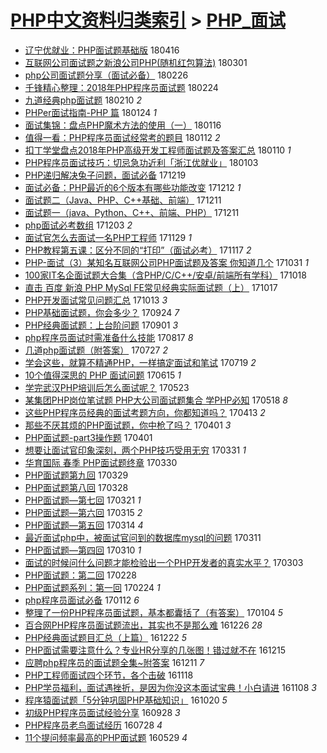 [PHP中文资料归类索引](../README.md) > [PHP_面试](PHP_面试.md)
====
- [辽宁优就业：PHP面试题基础版](http://jkwz.applinzi.com/ittc/7092598239578817542.html#%E8%BE%BD%E5%AE%81%E4%BC%98%E5%B0%B1%E4%B8%9A%EF%BC%9APHP%E9%9D%A2%E8%AF%95%E9%A2%98%E5%9F%BA%E7%A1%80%E7%89%88) 180416  
- [互联网公司面试题之新浪公司PHP(随机红包算法)](http://jkwz.applinzi.com/ittc/7075511534518535185.html#%E4%BA%92%E8%81%94%E7%BD%91%E5%85%AC%E5%8F%B8%E9%9D%A2%E8%AF%95%E9%A2%98%E4%B9%8B%E6%96%B0%E6%B5%AA%E5%85%AC%E5%8F%B8PHP%28%E9%9A%8F%E6%9C%BA%E7%BA%A2%E5%8C%85%E7%AE%97%E6%B3%95%29) 180301  
- [php公司面试题分享（面试必备）](http://jkwz.applinzi.com/ittc/7074307294311744523.html#php%E5%85%AC%E5%8F%B8%E9%9D%A2%E8%AF%95%E9%A2%98%E5%88%86%E4%BA%AB%EF%BC%88%E9%9D%A2%E8%AF%95%E5%BF%85%E5%A4%87%EF%BC%89) 180226  
- [千锋精心整理：2018年PHP程序员面试题](http://jkwz.applinzi.com/ittc/7073647289371722762.html#%E5%8D%83%E9%94%8B%E7%B2%BE%E5%BF%83%E6%95%B4%E7%90%86%EF%BC%9A2018%E5%B9%B4PHP%E7%A8%8B%E5%BA%8F%E5%91%98%E9%9D%A2%E8%AF%95%E9%A2%98) 180224  
- [九道经典php面试题](http://jkwz.applinzi.com/ittc/7068442471304791050.html#%E4%B9%9D%E9%81%93%E7%BB%8F%E5%85%B8php%E9%9D%A2%E8%AF%95%E9%A2%98) 180210 *2* 
- [PHPer面试指南-PHP 篇](http://jkwz.applinzi.com/ittc/7062207168437027856.html#PHPer%E9%9D%A2%E8%AF%95%E6%8C%87%E5%8D%97-PHP+%E7%AF%87) 180124 *1* 
- [面试集锦：盘点PHP魔术方法的使用（一）](http://jkwz.applinzi.com/ittc/7059140285945086982.html#%E9%9D%A2%E8%AF%95%E9%9B%86%E9%94%A6%EF%BC%9A%E7%9B%98%E7%82%B9PHP%E9%AD%94%E6%9C%AF%E6%96%B9%E6%B3%95%E7%9A%84%E4%BD%BF%E7%94%A8%EF%BC%88%E4%B8%80%EF%BC%89) 180116  
- [值得一看：PHP程序员面试经常考的题目](http://jkwz.applinzi.com/ittc/7055877647219819527.html#%E5%80%BC%E5%BE%97%E4%B8%80%E7%9C%8B%EF%BC%9APHP%E7%A8%8B%E5%BA%8F%E5%91%98%E9%9D%A2%E8%AF%95%E7%BB%8F%E5%B8%B8%E8%80%83%E7%9A%84%E9%A2%98%E7%9B%AE) 180112 *2* 
- [扣丁学堂盘点2018年PHP高级开发工程师面试题及答案汇总](http://jkwz.applinzi.com/ittc/7056896913863869446.html#%E6%89%A3%E4%B8%81%E5%AD%A6%E5%A0%82%E7%9B%98%E7%82%B92018%E5%B9%B4PHP%E9%AB%98%E7%BA%A7%E5%BC%80%E5%8F%91%E5%B7%A5%E7%A8%8B%E5%B8%88%E9%9D%A2%E8%AF%95%E9%A2%98%E5%8F%8A%E7%AD%94%E6%A1%88%E6%B1%87%E6%80%BB) 180110 *1* 
- [PHP程序员面试技巧：切忌急功近利「浙江优就业」](http://jkwz.applinzi.com/ittc/7054362216197784587.html#PHP%E7%A8%8B%E5%BA%8F%E5%91%98%E9%9D%A2%E8%AF%95%E6%8A%80%E5%B7%A7%EF%BC%9A%E5%88%87%E5%BF%8C%E6%80%A5%E5%8A%9F%E8%BF%91%E5%88%A9%E3%80%8C%E6%B5%99%E6%B1%9F%E4%BC%98%E5%B0%B1%E4%B8%9A%E3%80%8D) 180103  
- [PHP递归解决兔子问题，面试必备](http://jkwz.applinzi.com/ittc/7048790424309728273.html#PHP%E9%80%92%E5%BD%92%E8%A7%A3%E5%86%B3%E5%85%94%E5%AD%90%E9%97%AE%E9%A2%98%EF%BC%8C%E9%9D%A2%E8%AF%95%E5%BF%85%E5%A4%87) 171219  
- [面试必备：PHP最近的6个版本有哪些功能改变](http://jkwz.applinzi.com/ittc/7046119447356507152.html#%E9%9D%A2%E8%AF%95%E5%BF%85%E5%A4%87%EF%BC%9APHP%E6%9C%80%E8%BF%91%E7%9A%846%E4%B8%AA%E7%89%88%E6%9C%AC%E6%9C%89%E5%93%AA%E4%BA%9B%E5%8A%9F%E8%83%BD%E6%94%B9%E5%8F%98) 171212 *1* 
- [面试题二（Java、PHP、C++基础、前端）](http://jkwz.applinzi.com/ittc/7045783637625144336.html#%E9%9D%A2%E8%AF%95%E9%A2%98%E4%BA%8C%EF%BC%88Java%E3%80%81PHP%E3%80%81C%2B%2B%E5%9F%BA%E7%A1%80%E3%80%81%E5%89%8D%E7%AB%AF%EF%BC%89) 171211  
- [面试题一（java、Python、C++、前端、PHP）](http://jkwz.applinzi.com/ittc/7045776125047866385.html#%E9%9D%A2%E8%AF%95%E9%A2%98%E4%B8%80%EF%BC%88java%E3%80%81Python%E3%80%81C%2B%2B%E3%80%81%E5%89%8D%E7%AB%AF%E3%80%81PHP%EF%BC%89) 171211  
- [php面试必考数组](http://jkwz.applinzi.com/ittc/7042810351719023633.html#php%E9%9D%A2%E8%AF%95%E5%BF%85%E8%80%83%E6%95%B0%E7%BB%84) 171203 *2* 
- [面试官怎么去面试一名PHP工程师](http://jkwz.applinzi.com/ittc/7041341614142784528.html#%E9%9D%A2%E8%AF%95%E5%AE%98%E6%80%8E%E4%B9%88%E5%8E%BB%E9%9D%A2%E8%AF%95%E4%B8%80%E5%90%8DPHP%E5%B7%A5%E7%A8%8B%E5%B8%88) 171129 *1* 
- [PHP教程第五课：区分不同的“打印”（面试必考）](http://jkwz.applinzi.com/ittc/7036310193846109201.html#PHP%E6%95%99%E7%A8%8B%E7%AC%AC%E4%BA%94%E8%AF%BE%EF%BC%9A%E5%8C%BA%E5%88%86%E4%B8%8D%E5%90%8C%E7%9A%84%E2%80%9C%E6%89%93%E5%8D%B0%E2%80%9D%EF%BC%88%E9%9D%A2%E8%AF%95%E5%BF%85%E8%80%83%EF%BC%89) 171117 *2* 
- [PHP-面试（3）某知名互联网公司PHP面试题及答案 你知道几个](http://jkwz.applinzi.com/ittc/7030592624833070096.html#PHP-%E9%9D%A2%E8%AF%95%EF%BC%883%EF%BC%89%E6%9F%90%E7%9F%A5%E5%90%8D%E4%BA%92%E8%81%94%E7%BD%91%E5%85%AC%E5%8F%B8PHP%E9%9D%A2%E8%AF%95%E9%A2%98%E5%8F%8A%E7%AD%94%E6%A1%88+%E4%BD%A0%E7%9F%A5%E9%81%93%E5%87%A0%E4%B8%AA) 171031 *1* 
- [100家IT名企面试题大合集（含PHP/C/C++/安卓/前端所有学科）](http://jkwz.applinzi.com/ittc/7025733024195544081.html#100%E5%AE%B6IT%E5%90%8D%E4%BC%81%E9%9D%A2%E8%AF%95%E9%A2%98%E5%A4%A7%E5%90%88%E9%9B%86%EF%BC%88%E5%90%ABPHP%2FC%2FC%2B%2B%2F%E5%AE%89%E5%8D%93%2F%E5%89%8D%E7%AB%AF%E6%89%80%E6%9C%89%E5%AD%A6%E7%A7%91%EF%BC%89) 171018  
- [直击 百度 新浪 PHP MySql FE常见经典实际面试题（上）](http://jkwz.applinzi.com/ittc/7025121256968553488.html#%E7%9B%B4%E5%87%BB+%E7%99%BE%E5%BA%A6+%E6%96%B0%E6%B5%AA+PHP+MySql+FE%E5%B8%B8%E8%A7%81%E7%BB%8F%E5%85%B8%E5%AE%9E%E9%99%85%E9%9D%A2%E8%AF%95%E9%A2%98%EF%BC%88%E4%B8%8A%EF%BC%89) 171017  
- [PHP开发面试常见问题汇总](http://jkwz.applinzi.com/ittc/7023886916959863825.html#PHP%E5%BC%80%E5%8F%91%E9%9D%A2%E8%AF%95%E5%B8%B8%E8%A7%81%E9%97%AE%E9%A2%98%E6%B1%87%E6%80%BB) 171013 *3* 
- [PHP基础面试题，你会多少？](http://jkwz.applinzi.com/ittc/7016930757266899984.html#PHP%E5%9F%BA%E7%A1%80%E9%9D%A2%E8%AF%95%E9%A2%98%EF%BC%8C%E4%BD%A0%E4%BC%9A%E5%A4%9A%E5%B0%91%EF%BC%9F) 170924 *7* 
- [PHP经典面试题：上台阶问题](http://jkwz.applinzi.com/ittc/7008341844621263889.html#PHP%E7%BB%8F%E5%85%B8%E9%9D%A2%E8%AF%95%E9%A2%98%EF%BC%9A%E4%B8%8A%E5%8F%B0%E9%98%B6%E9%97%AE%E9%A2%98) 170901 *3* 
- [php程序员面试时需准备什么技能](http://jkwz.applinzi.com/ittc/7002897166711129104.html#php%E7%A8%8B%E5%BA%8F%E5%91%98%E9%9D%A2%E8%AF%95%E6%97%B6%E9%9C%80%E5%87%86%E5%A4%87%E4%BB%80%E4%B9%88%E6%8A%80%E8%83%BD) 170817 *8* 
- [几道php面试题（附答案）](http://jkwz.applinzi.com/ittc/6994912250237027345.html#%E5%87%A0%E9%81%93php%E9%9D%A2%E8%AF%95%E9%A2%98%EF%BC%88%E9%99%84%E7%AD%94%E6%A1%88%EF%BC%89) 170727 *2* 
- [学会这些，就算不精通PHP，一样搞定面试和笔试](http://jkwz.applinzi.com/ittc/6992055991175480336.html#%E5%AD%A6%E4%BC%9A%E8%BF%99%E4%BA%9B%EF%BC%8C%E5%B0%B1%E7%AE%97%E4%B8%8D%E7%B2%BE%E9%80%9APHP%EF%BC%8C%E4%B8%80%E6%A0%B7%E6%90%9E%E5%AE%9A%E9%9D%A2%E8%AF%95%E5%92%8C%E7%AC%94%E8%AF%95) 170719 *2* 
- [10个值得深思的 PHP 面试问题](http://jkwz.applinzi.com/ittc/6979470519475635204.html#10%E4%B8%AA%E5%80%BC%E5%BE%97%E6%B7%B1%E6%80%9D%E7%9A%84+PHP+%E9%9D%A2%E8%AF%95%E9%97%AE%E9%A2%98) 170615 *1* 
- [学完武汉PHP培训后怎么面试呢？](http://jkwz.applinzi.com/ittc/6970912603428619268.html#%E5%AD%A6%E5%AE%8C%E6%AD%A6%E6%B1%89PHP%E5%9F%B9%E8%AE%AD%E5%90%8E%E6%80%8E%E4%B9%88%E9%9D%A2%E8%AF%95%E5%91%A2%EF%BC%9F) 170523  
- [某集团PHP岗位笔试题 PHP大公司面试题集合 学PHP必知](http://jkwz.applinzi.com/ittc/6969074990606451716.html#%E6%9F%90%E9%9B%86%E5%9B%A2PHP%E5%B2%97%E4%BD%8D%E7%AC%94%E8%AF%95%E9%A2%98+PHP%E5%A4%A7%E5%85%AC%E5%8F%B8%E9%9D%A2%E8%AF%95%E9%A2%98%E9%9B%86%E5%90%88+%E5%AD%A6PHP%E5%BF%85%E7%9F%A5) 170518 *8* 
- [这些PHP程序员经典的面试考题方向，你都知道吗？](http://jkwz.applinzi.com/ittc/6956014903302292484.html#%E8%BF%99%E4%BA%9BPHP%E7%A8%8B%E5%BA%8F%E5%91%98%E7%BB%8F%E5%85%B8%E7%9A%84%E9%9D%A2%E8%AF%95%E8%80%83%E9%A2%98%E6%96%B9%E5%90%91%EF%BC%8C%E4%BD%A0%E9%83%BD%E7%9F%A5%E9%81%93%E5%90%97%EF%BC%9F) 170413 *2* 
- [那些不厌其烦的PHP面试题，你中枪了吗？](http://jkwz.applinzi.com/ittc/6951518163027100677.html#%E9%82%A3%E4%BA%9B%E4%B8%8D%E5%8E%8C%E5%85%B6%E7%83%A6%E7%9A%84PHP%E9%9D%A2%E8%AF%95%E9%A2%98%EF%BC%8C%E4%BD%A0%E4%B8%AD%E6%9E%AA%E4%BA%86%E5%90%97%EF%BC%9F) 170401 *3* 
- [PHP面试题-part3操作题](http://jkwz.applinzi.com/ittc/6951504500299924485.html#PHP%E9%9D%A2%E8%AF%95%E9%A2%98-part3%E6%93%8D%E4%BD%9C%E9%A2%98) 170401  
- [想要让面试官印象深刻，两个PHP技巧受用无穷](http://jkwz.applinzi.com/ittc/6951314482797216773.html#%E6%83%B3%E8%A6%81%E8%AE%A9%E9%9D%A2%E8%AF%95%E5%AE%98%E5%8D%B0%E8%B1%A1%E6%B7%B1%E5%88%BB%EF%BC%8C%E4%B8%A4%E4%B8%AAPHP%E6%8A%80%E5%B7%A7%E5%8F%97%E7%94%A8%E6%97%A0%E7%A9%B7) 170331 *1* 
- [华育国际 春季 PHP面试题终章](http://jkwz.applinzi.com/ittc/6950847037963764741.html#%E5%8D%8E%E8%82%B2%E5%9B%BD%E9%99%85+%E6%98%A5%E5%AD%A3+PHP%E9%9D%A2%E8%AF%95%E9%A2%98%E7%BB%88%E7%AB%A0) 170330  
- [PHP面试题第九回](http://jkwz.applinzi.com/ittc/6950463956090094597.html#PHP%E9%9D%A2%E8%AF%95%E9%A2%98%E7%AC%AC%E4%B9%9D%E5%9B%9E) 170329  
- [PHP面试题第八回](http://jkwz.applinzi.com/ittc/6950071130231669765.html#PHP%E9%9D%A2%E8%AF%95%E9%A2%98%E7%AC%AC%E5%85%AB%E5%9B%9E) 170328  
- [PHP面试题—第七回](http://jkwz.applinzi.com/ittc/6947474907230372868.html#PHP%E9%9D%A2%E8%AF%95%E9%A2%98%E2%80%94%E7%AC%AC%E4%B8%83%E5%9B%9E) 170321 *1* 
- [PHP面试题—第六回](http://jkwz.applinzi.com/ittc/6945266600264598532.html#PHP%E9%9D%A2%E8%AF%95%E9%A2%98%E2%80%94%E7%AC%AC%E5%85%AD%E5%9B%9E) 170315 *2* 
- [PHP面试题—第五回](http://jkwz.applinzi.com/ittc/6944897769717367812.html#PHP%E9%9D%A2%E8%AF%95%E9%A2%98%E2%80%94%E7%AC%AC%E4%BA%94%E5%9B%9E) 170314 *4* 
- [最近面试php中，被面试官问到的数据库mysql的问题](http://jkwz.applinzi.com/ittc/6943915424763872261.html#%E6%9C%80%E8%BF%91%E9%9D%A2%E8%AF%95php%E4%B8%AD%EF%BC%8C%E8%A2%AB%E9%9D%A2%E8%AF%95%E5%AE%98%E9%97%AE%E5%88%B0%E7%9A%84%E6%95%B0%E6%8D%AE%E5%BA%93mysql%E7%9A%84%E9%97%AE%E9%A2%98) 170311  
- [PHP面试题—第四回](http://jkwz.applinzi.com/ittc/6943395121369449477.html#PHP%E9%9D%A2%E8%AF%95%E9%A2%98%E2%80%94%E7%AC%AC%E5%9B%9B%E5%9B%9E) 170310 *1* 
- [面试的时候问什么问题才能检验出一个PHP开发者的真实水平？](http://jkwz.applinzi.com/ittc/6940901101724500997.html#%E9%9D%A2%E8%AF%95%E7%9A%84%E6%97%B6%E5%80%99%E9%97%AE%E4%BB%80%E4%B9%88%E9%97%AE%E9%A2%98%E6%89%8D%E8%83%BD%E6%A3%80%E9%AA%8C%E5%87%BA%E4%B8%80%E4%B8%AAPHP%E5%BC%80%E5%8F%91%E8%80%85%E7%9A%84%E7%9C%9F%E5%AE%9E%E6%B0%B4%E5%B9%B3%EF%BC%9F) 170303  
- [PHP面试题：第二回](http://jkwz.applinzi.com/ittc/6939740990947722244.html#PHP%E9%9D%A2%E8%AF%95%E9%A2%98%EF%BC%9A%E7%AC%AC%E4%BA%8C%E5%9B%9E) 170228  
- [PHP面试题系列：第一回](http://jkwz.applinzi.com/ittc/6938249363922093060.html#PHP%E9%9D%A2%E8%AF%95%E9%A2%98%E7%B3%BB%E5%88%97%EF%BC%9A%E7%AC%AC%E4%B8%80%E5%9B%9E) 170224 *1* 
- [php程序员面试必备](http://jkwz.applinzi.com/ittc/6922377355732714500.html#php%E7%A8%8B%E5%BA%8F%E5%91%98%E9%9D%A2%E8%AF%95%E5%BF%85%E5%A4%87) 170112 *6* 
- [整理了一份PHP程序员面试题，基本都囊括了（有答案）](http://jkwz.applinzi.com/ittc/6919397090924168196.html#%E6%95%B4%E7%90%86%E4%BA%86%E4%B8%80%E4%BB%BDPHP%E7%A8%8B%E5%BA%8F%E5%91%98%E9%9D%A2%E8%AF%95%E9%A2%98%EF%BC%8C%E5%9F%BA%E6%9C%AC%E9%83%BD%E5%9B%8A%E6%8B%AC%E4%BA%86%EF%BC%88%E6%9C%89%E7%AD%94%E6%A1%88%EF%BC%89) 170104 *5* 
- [百合网PHP程序员面试题流出，其实也不是那么难](http://jkwz.applinzi.com/ittc/6915627537513579525.html#%E7%99%BE%E5%90%88%E7%BD%91PHP%E7%A8%8B%E5%BA%8F%E5%91%98%E9%9D%A2%E8%AF%95%E9%A2%98%E6%B5%81%E5%87%BA%EF%BC%8C%E5%85%B6%E5%AE%9E%E4%B9%9F%E4%B8%8D%E6%98%AF%E9%82%A3%E4%B9%88%E9%9A%BE) 161226 *28* 
- [PHP经典面试题目汇总（上篇）](http://jkwz.applinzi.com/ittc/6914581547692065796.html#PHP%E7%BB%8F%E5%85%B8%E9%9D%A2%E8%AF%95%E9%A2%98%E7%9B%AE%E6%B1%87%E6%80%BB%EF%BC%88%E4%B8%8A%E7%AF%87%EF%BC%89) 161222 *5* 
- [PHP面试需要注意什么？专业HR分享的几张图！错过就不在](http://jkwz.applinzi.com/ittc/6911807776480560133.html#PHP%E9%9D%A2%E8%AF%95%E9%9C%80%E8%A6%81%E6%B3%A8%E6%84%8F%E4%BB%80%E4%B9%88%EF%BC%9F%E4%B8%93%E4%B8%9AHR%E5%88%86%E4%BA%AB%E7%9A%84%E5%87%A0%E5%BC%A0%E5%9B%BE%EF%BC%81%E9%94%99%E8%BF%87%E5%B0%B1%E4%B8%8D%E5%9C%A8) 161215  
- [应聘php程序员的面试题全集~附答案](http://jkwz.applinzi.com/ittc/6910390237653369860.html#%E5%BA%94%E8%81%98php%E7%A8%8B%E5%BA%8F%E5%91%98%E7%9A%84%E9%9D%A2%E8%AF%95%E9%A2%98%E5%85%A8%E9%9B%86%7E%E9%99%84%E7%AD%94%E6%A1%88) 161211 *7* 
- [PHP工程师面试四个环节，各个击破](http://jkwz.applinzi.com/ittc/6901779287551525892.html#PHP%E5%B7%A5%E7%A8%8B%E5%B8%88%E9%9D%A2%E8%AF%95%E5%9B%9B%E4%B8%AA%E7%8E%AF%E8%8A%82%EF%BC%8C%E5%90%84%E4%B8%AA%E5%87%BB%E7%A0%B4) 161118  
- [PHP学员福利，面试遇挫折，是因为你没这本面试宝典！小白请进](http://jkwz.applinzi.com/ittc/6898076264924972037.html#PHP%E5%AD%A6%E5%91%98%E7%A6%8F%E5%88%A9%EF%BC%8C%E9%9D%A2%E8%AF%95%E9%81%87%E6%8C%AB%E6%8A%98%EF%BC%8C%E6%98%AF%E5%9B%A0%E4%B8%BA%E4%BD%A0%E6%B2%A1%E8%BF%99%E6%9C%AC%E9%9D%A2%E8%AF%95%E5%AE%9D%E5%85%B8%EF%BC%81%E5%B0%8F%E7%99%BD%E8%AF%B7%E8%BF%9B) 161108 *3* 
- [程序猿面试题「5分钟巩固PHP基础知识」](http://jkwz.applinzi.com/ittc/6891016802540192772.html#%E7%A8%8B%E5%BA%8F%E7%8C%BF%E9%9D%A2%E8%AF%95%E9%A2%98%E3%80%8C5%E5%88%86%E9%92%9F%E5%B7%A9%E5%9B%BAPHP%E5%9F%BA%E7%A1%80%E7%9F%A5%E8%AF%86%E3%80%8D) 161020 *5* 
- [初级PHP程序员面试经验分享](http://jkwz.applinzi.com/ittc/6882930943014208517.html#%E5%88%9D%E7%BA%A7PHP%E7%A8%8B%E5%BA%8F%E5%91%98%E9%9D%A2%E8%AF%95%E7%BB%8F%E9%AA%8C%E5%88%86%E4%BA%AB) 160928 *3* 
- [PHP程序员老鸟面试经历](http://jkwz.applinzi.com/ittc/6859988474794607620.html#PHP%E7%A8%8B%E5%BA%8F%E5%91%98%E8%80%81%E9%B8%9F%E9%9D%A2%E8%AF%95%E7%BB%8F%E5%8E%86) 160728 *4* 
- [11个提问频率最高的PHP面试题](http://jkwz.applinzi.com/ittc/6837748950911943684.html#11%E4%B8%AA%E6%8F%90%E9%97%AE%E9%A2%91%E7%8E%87%E6%9C%80%E9%AB%98%E7%9A%84PHP%E9%9D%A2%E8%AF%95%E9%A2%98) 160529 *4* 
